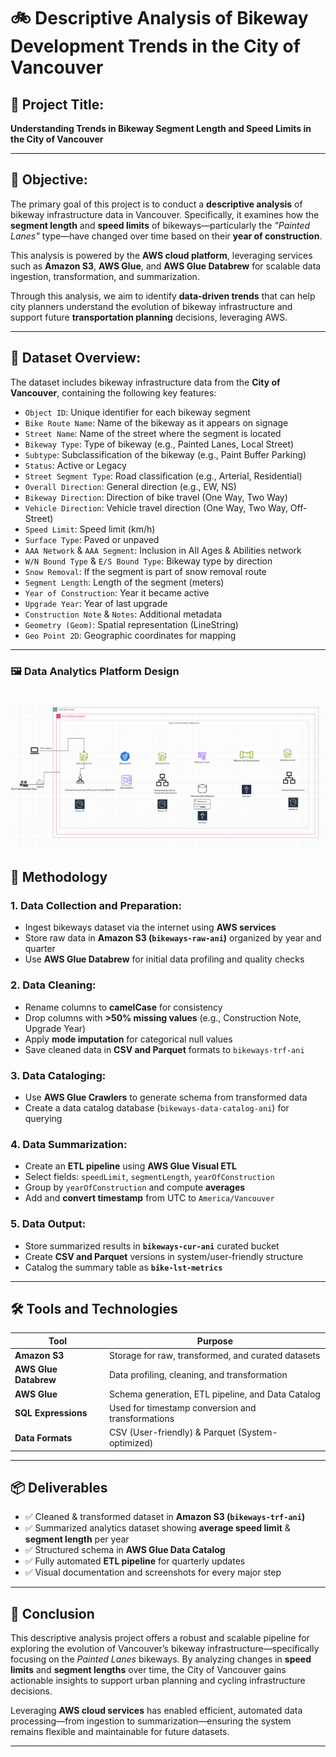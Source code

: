 # 🚲 Descriptive Analysis of Bikeway Development Trends in the City of Vancouver

## 📌 Project Title:
**Understanding Trends in Bikeway Segment Length and Speed Limits in the City of Vancouver**

---

## 🎯 Objective:
The primary goal of this project is to conduct a **descriptive analysis** of bikeway infrastructure data in Vancouver. Specifically, it examines how the **segment length** and **speed limits** of bikeways—particularly the *"Painted Lanes"* type—have changed over time based on their **year of construction**.

This analysis is powered by the **AWS cloud platform**, leveraging services such as **Amazon S3**, **AWS Glue**, and **AWS Glue Databrew** for scalable data ingestion, transformation, and summarization.

Through this analysis, we aim to identify **data-driven trends** that can help city planners understand the evolution of bikeway infrastructure and support future **transportation planning** decisions, leveraging AWS.

---

## 📂 Dataset Overview:
The dataset includes bikeway infrastructure data from the **City of Vancouver**, containing the following key features:

- `Object ID`: Unique identifier for each bikeway segment  
- `Bike Route Name`: Name of the bikeway as it appears on signage  
- `Street Name`: Name of the street where the segment is located  
- `Bikeway Type`: Type of bikeway (e.g., Painted Lanes, Local Street)  
- `Subtype`: Subclassification of the bikeway (e.g., Paint Buffer Parking)  
- `Status`: Active or Legacy  
- `Street Segment Type`: Road classification (e.g., Arterial, Residential)  
- `Overall Direction`: General direction (e.g., EW, NS)  
- `Bikeway Direction`: Direction of bike travel (One Way, Two Way)  
- `Vehicle Direction`: Vehicle travel direction (One Way, Two Way, Off-Street)  
- `Speed Limit`: Speed limit (km/h)  
- `Surface Type`: Paved or unpaved  
- `AAA Network` & `AAA Segment`: Inclusion in All Ages & Abilities network  
- `W/N Bound Type` & `E/S Bound Type`: Bikeway type by direction  
- `Snow Removal`: If the segment is part of snow removal route  
- `Segment Length`: Length of the segment (meters)  
- `Year of Construction`: Year it became active  
- `Upgrade Year`: Year of last upgrade  
- `Construction Note` & `Notes`: Additional metadata  
- `Geometry (Geom)`: Spatial representation (LineString)  
- `Geo Point 2D`: Geographic coordinates for mapping  

---
### 🖼️ Data Analytics Platform Design
![Data Analytics Platform](https://raw.githubusercontent.com/anish-lama/Cloud-Computing/main/Images/DAP%20Design.png)
---

## 🧠 Methodology

### 1. Data Collection and Preparation:
- Ingest bikeways dataset via the internet using **AWS services**
- Store raw data in **Amazon S3 (`bikeways-raw-ani`)** organized by year and quarter
- Use **AWS Glue Databrew** for initial data profiling and quality checks

### 2. Data Cleaning:
- Rename columns to **camelCase** for consistency  
- Drop columns with **>50% missing values** (e.g., Construction Note, Upgrade Year)  
- Apply **mode imputation** for categorical null values  
- Save cleaned data in **CSV and Parquet** formats to `bikeways-trf-ani`

### 3. Data Cataloging:
- Use **AWS Glue Crawlers** to generate schema from transformed data
- Create a data catalog database (`bikeways-data-catalog-ani`) for querying

### 4. Data Summarization:
- Create an **ETL pipeline** using **AWS Glue Visual ETL**
- Select fields: `speedLimit`, `segmentLength`, `yearOfConstruction`
- Group by `yearOfConstruction` and compute **averages**
- Add and **convert timestamp** from UTC to `America/Vancouver`

### 5. Data Output:
- Store summarized results in **`bikeways-cur-ani`** curated bucket
- Create **CSV and Parquet** versions in system/user-friendly structure
- Catalog the summary table as **`bike-lst-metrics`**

---

## 🛠️ Tools and Technologies

| Tool | Purpose |
|------|---------|
| **Amazon S3** | Storage for raw, transformed, and curated datasets |
| **AWS Glue Databrew** | Data profiling, cleaning, and transformation |
| **AWS Glue** | Schema generation, ETL pipeline, and Data Catalog |
| **SQL Expressions** | Used for timestamp conversion and transformations |
| **Data Formats** | CSV (User-friendly) & Parquet (System-optimized) |

---

## 📦 Deliverables

- ✅ Cleaned & transformed dataset in **Amazon S3 (`bikeways-trf-ani`)**
- ✅ Summarized analytics dataset showing **average speed limit** & **segment length** per year
- ✅ Structured schema in **AWS Glue Data Catalog**
- ✅ Fully automated **ETL pipeline** for quarterly updates
- ✅ Visual documentation and screenshots for every major step

---

## 🧾 Conclusion

This descriptive analysis project offers a robust and scalable pipeline for exploring the evolution of Vancouver’s bikeway infrastructure—specifically focusing on the *Painted Lanes* bikeways. By analyzing changes in **speed limits** and **segment lengths** over time, the City of Vancouver gains actionable insights to support urban planning and cycling infrastructure decisions.

Leveraging **AWS cloud services** has enabled efficient, automated data processing—from ingestion to summarization—ensuring the system remains flexible and maintainable for future datasets.

---




